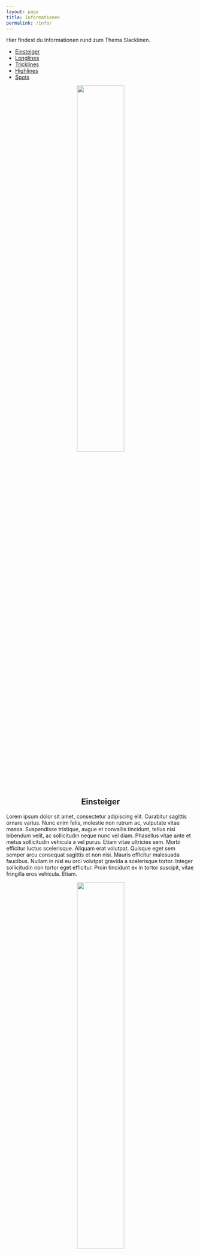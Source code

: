 ```yaml
---
layout: page
title: Informationen
permalink: /info/
---
```


Hier findest du Informationen rund zum Thema Slacklinen.
- [Einsteiger](#einsteiger)
- [Longlines](#longlines)
- [Tricklines](#tricklines)
- [Highlines](#highlines)
- [Spots](#spots)

<p id="einsteiger" align="center">
  <img style="width:50%;" src="{{ site.baseurl }}/assets/images/avatars/1-lowline_2.png">
  <h2 align="center" style="margin-top:-70px;">Einsteiger</h2>
</p>
Lorem ipsum dolor sit amet, consectetur adipiscing elit. Curabitur sagittis ornare varius. Nunc enim felis, molestie non rutrum ac, vulputate vitae massa. Suspendisse tristique, augue et convallis tincidunt, tellus nisi bibendum velit, ac sollicitudin neque nunc vel diam. Phasellus vitae ante et metus sollicitudin vehicula a vel purus. Etiam vitae ultricies sem. Morbi efficitur luctus scelerisque. Aliquam erat volutpat. Quisque eget sem semper arcu consequat sagittis et non nisi. Mauris efficitur malesuada faucibus. Nullam in nisl eu orci volutpat gravida a scelerisque tortor. Integer sollicitudin non tortor eget efficitur. Proin tincidunt ex in tortor suscipit, vitae fringilla eros vehicula. Etiam.

<p id="longlines" align="center">
  <img style="width:50%;" src="{{ site.baseurl }}/assets/images/avatars/2-longline_2.png">
  <h2 align="center" style="margin-top:-70px;">Longlines</h2>
</p>
Lorem ipsum dolor sit amet, consectetur adipiscing elit. Curabitur sagittis ornare varius. Nunc enim felis, molestie non rutrum ac, vulputate vitae massa. Suspendisse tristique, augue et convallis tincidunt, tellus nisi bibendum velit, ac sollicitudin neque nunc vel diam. Phasellus vitae ante et metus sollicitudin vehicula a vel purus. Etiam vitae ultricies sem. Morbi efficitur luctus scelerisque. Aliquam erat volutpat. Quisque eget sem semper arcu consequat sagittis et non nisi. Mauris efficitur malesuada faucibus. Nullam in nisl eu orci volutpat gravida a scelerisque tortor. Integer sollicitudin non tortor eget efficitur. Proin tincidunt ex in tortor suscipit, vitae fringilla eros vehicula. Etiam.

<p id="tricklines" align="center">
  <img style="width:50%;" src="{{ site.baseurl }}/assets/images/avatars/3-trickline_2.png">
  <h2 align="center" style="margin-top:-70px;">Tricklines</h2>
</p>
Lorem ipsum dolor sit amet, consectetur adipiscing elit. Curabitur sagittis ornare varius. Nunc enim felis, molestie non rutrum ac, vulputate vitae massa. Suspendisse tristique, augue et convallis tincidunt, tellus nisi bibendum velit, ac sollicitudin neque nunc vel diam. Phasellus vitae ante et metus sollicitudin vehicula a vel purus. Etiam vitae ultricies sem. Morbi efficitur luctus scelerisque. Aliquam erat volutpat. Quisque eget sem semper arcu consequat sagittis et non nisi. Mauris efficitur malesuada faucibus. Nullam in nisl eu orci volutpat gravida a scelerisque tortor. Integer sollicitudin non tortor eget efficitur. Proin tincidunt ex in tortor suscipit, vitae fringilla eros vehicula. Etiam.

<p id="highlines" align="center">
  <img style="width:50%;" src="{{ site.baseurl }}/assets/images/avatars/7-highline_1.png">
  <h2 align="center" style="margin-top:-70px;">Highlines</h2>
</p>

Aktuell nur für die Regierungsbezirke Oberbayern, Niederbayern und Schwaben.

Ab jetzt können Highlines von über 30m Länge und zwischen 25m und 100m Höhe beim Luftamt angemeldet werden. Dies trifft **nur für oben genannte Regierungsbezirke** zu und beschränkt sich auf solche Highlines, die möglicherweise als Luftfahrthindernis wahrgenommen werden könnten.

Das Formular erstellt eine automatische Email an das Luftamt, die mindestens 3 Tage vor Aufbau der Highline verschickt werden muss. Damit sind keine Kosten verbunden.

**Bitte geht sorgsam damit um, meldet keine Highlines, die ohnehin unproblematisch sind und hinterlasst bitte immer eure Telefonnummer und Mailadresse, falls es Schwierigkeiten geben sollte.**

[Zur Anmeldung.](http://goo.gl/forms/I5yXyf5olHXvmA0Z2)

<p id="spots" align="center">
  <img style="width:50%;" src="{{ site.baseurl }}/assets/images/avatars/5-waterline_1.png">
  <h2 align="center" style="margin-top:-70px;">Spots</h2>
</p>
Lorem ipsum dolor sit amet, consectetur adipiscing elit. Curabitur sagittis ornare varius. Nunc enim felis, molestie non rutrum ac, vulputate vitae massa. Suspendisse tristique, augue et convallis tincidunt, tellus nisi bibendum velit, ac sollicitudin neque nunc vel diam. Phasellus vitae ante et metus sollicitudin vehicula a vel purus. Etiam vitae ultricies sem. Morbi efficitur luctus scelerisque. Aliquam erat volutpat. Quisque eget sem semper arcu consequat sagittis et non nisi. Mauris efficitur malesuada faucibus. Nullam in nisl eu orci volutpat gravida a scelerisque tortor. Integer sollicitudin non tortor eget efficitur. Proin tincidunt ex in tortor suscipit, vitae fringilla eros vehicula. Etiam.
